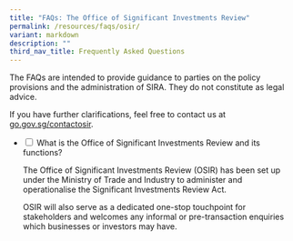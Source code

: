 ```yaml
---
title: "FAQs: The Office of Significant Investments Review"
permalink: /resources/faqs/osir/
variant: markdown
description: ""
third_nav_title: Frequently Asked Questions
---
```

<p>The FAQs are intended to provide guidance to parties on the policy provisions
and the administration of SIRA. They do not constitute as legal advice.</p>
<p>If you have further clarifications, feel free to contact us at <a href="https://go.gov.sg/contactosir" rel="noopener noreferrer nofollow" target="_blank">go.gov.sg/contactosir</a>.</p>
<p></p>

<ul class="jekyllcodex_accordion">  

<li><input type="checkbox" id="accordion1">  
<label for="accordion1">What is the Office of Significant Investments Review and its functions?</label><div>  
<p>The Office of Significant Investments Review (OSIR) has been set up under the Ministry of Trade and Industry to administer and operationalise the Significant Investments Review Act.</p>

<p>OSIR will also serve as a dedicated one-stop touchpoint for stakeholders and welcomes any informal or pre-transaction enquiries which businesses or investors may have.</p>
</div></li></ul>